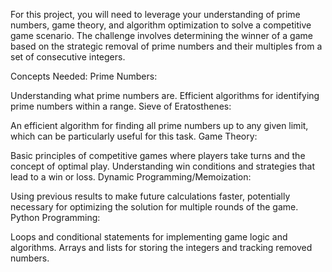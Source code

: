 For this project, you will need to leverage your understanding of prime numbers, game theory, and algorithm optimization to solve a competitive game scenario. The challenge involves determining the winner of a game based on the strategic removal of prime numbers and their multiples from a set of consecutive integers.


Concepts Needed:
Prime Numbers:


Understanding what prime numbers are.
Efficient algorithms for identifying prime numbers within a range.
Sieve of Eratosthenes:


An efficient algorithm for finding all prime numbers up to any given limit, which can be particularly useful for this task.
Game Theory:


Basic principles of competitive games where players take turns and the concept of optimal play.
Understanding win conditions and strategies that lead to a win or loss.
Dynamic Programming/Memoization:


Using previous results to make future calculations faster, potentially necessary for optimizing the solution for multiple rounds of the game.
Python Programming:


Loops and conditional statements for implementing game logic and algorithms.
Arrays and lists for storing the integers and tracking removed numbers.
